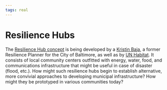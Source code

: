 ```yaml
---
tags: real
---
```


# Resilience Hubs


The [Resilience Hub concept](http://resilience-hub.org/wp-content/uploads/2019/10/USDN_ResilienceHubsGuidance-1.pdf) is being developed by a [Kristin Baja](https://buildingresilience2019.sched.com/speaker/kristin_baja.1zpoqdz6), a former Resilience Planner for the City of Baltimore, as well as by [UN Habitat](https://urbanresiliencehub.org/).  It consists of local community centers outfitted with energy, water, food, and communications infrastructure that might be useful in case of disaster (flood, etc.).  How might such resilience hubs begin to establish alternative, more convivial approaches to developing municipal infrastructure? How might they be prototyped in various communities today?


 

